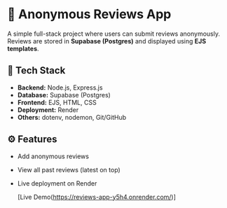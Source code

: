 # 📝 Anonymous Reviews App

A simple full-stack project where users can submit reviews anonymously.  
Reviews are stored in **Supabase (Postgres)** and displayed using **EJS templates**.

## 🚀 Tech Stack
- **Backend:** Node.js, Express.js  
- **Database:** Supabase (Postgres)  
- **Frontend:** EJS, HTML, CSS  
- **Deployment:** Render  
- **Others:** dotenv, nodemon, Git/GitHub  

## ⚙️ Features
- Add anonymous reviews  
- View all past reviews (latest on top)  
- Live deployment on Render  

  [Live Demo(https://reviews-app-y5h4.onrender.com/)] 
